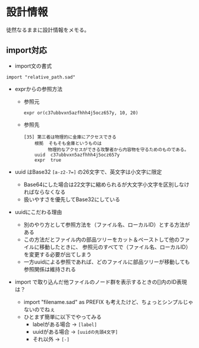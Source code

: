 # 設計情報

徒然なるままに設計情報をメモる。

## import対応
* import文の書式
```
import "relative_path.sad"
```


* exprからの参照方法

  * 参照元
    ```
    expr or(c37ubbvxn5azfhhh4j5ocz657y, 10, 20)
    ```
  * 参照先
    ```
    [35] 第三者は物理的に金庫にアクセスできる
        根拠  そもそも金庫というものは
             物理的なアクセスができる攻撃者から内容物を守るためのものである。
        uuid  c37ubbvxn5azfhhh4j5ocz657y
        expr  true
    ```


* uuid はBase32 `[a-z2-7=]` の26文字で、英文字は小文字に限定
  * Base64にした場合は22文字に縮められるが大文字小文字を区別しなければならなくなる
  * 扱いやすさを優先してBase32にしている


* uuidにこだわる理由
  * 別のやり方として参照方法を（ファイル名、ローカルID）とする方法がある
  * この方法だとファイル内の部品ツリーをカット＆ペーストして他のファイルに移動したときに、
    参照元のすべてで（ファイル名、ローカルID）を変更する必要が出てしまう
  * 一方uuidによる参照であれば、どのファイルに部品ツリーが移動しても参照関係は維持される


* import で取り込んだ他ファイルのノード群を表示するときの[]内のID表現は？
  * import "filename.sad" as PREFIX も考えたけど、ちょっとシンプルじゃないのでねぇ
  * ひとまず簡単に以下でやってみる
    * labelがある場合 -> `[label]`
    * uuidがある場合 -> `[uuidの先頭4文字]`
    * それ以外 -> `[-]`
